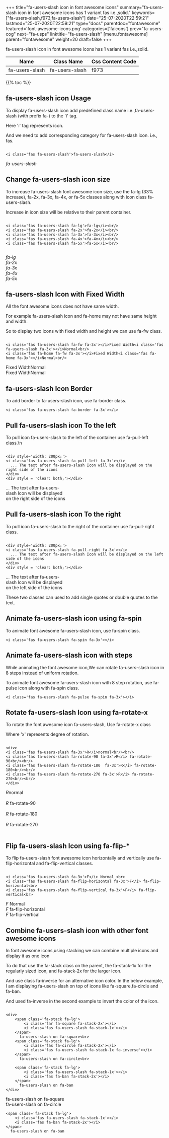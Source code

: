+++
title="fa-users-slash icon in font awesome icons"
summary="fa-users-slash icon in font awesome icons has 1 variant fas i.e.,solid."
keywords=["fa-users-slash,f973,fa-users-slash"]
date="25-07-2020T22:59:21"
lastmod="25-07-2020T22:59:21"
type="docs"
parentdoc="fontawesome"
featured='font-awesome-icons.png'
categories=['faicons']
prev="fa-users-cog"
next="fa-usps"
linktitle="fa-users-slash"
[menu.fontawesome]
parent="fontawesome"
weight=20
draft=false
+++


fa-users-slash icon in font awesome icons has 1 variant fas i.e.,solid.

<div class='table-responsive'><table class='table'><thead><tr><th>Name</th><th>Class Name</th><th>Css Content Code</th></tr></thead><tbody><tr><td>fa-users-slash</td><td>fa-users-slash</td><td>f973</td></tr></tbody></table></div>


{{% toc %}}


## fa-users-slash icon Usage

To display fa-users-slash icon add predefined class name i.e.,fa-users-slash (with prefix fa-) to the 'i' tag.

Here 'i' tag represents icon.

And we need to add corresponding category for fa-users-slash icon. i.e., fas.


```

<i class='fas fa-users-slash'>fa-users-slash</i>
```

<i class='fas fa-users-slash'>fa-users-slash</i>




## Change fa-users-slash icon size
To increase fa-users-slash font awesome icon size, use the fa-lg (33% increase), fa-2x, fa-3x, fa-4x, or fa-5x classes along with icon class fa-users-slash.

Increase in icon size will be relative to their parent container. 

```

<i class='fas fa-users-slash fa-lg'>fa-lg</i><br/>
<i class='fas fa-users-slash fa-2x'>fa-2x</i><br/>
<i class='fas fa-users-slash fa-3x'>fa-3x</i><br/>
<i class='fas fa-users-slash fa-4x'>fa-4x</i><br/>
<i class='fas fa-users-slash fa-5x'>fa-5x</i><br/>
            
```

<i class='fas fa-users-slash fa-lg'>fa-lg</i><br/>
<i class='fas fa-users-slash fa-2x'>fa-2x</i><br/>
<i class='fas fa-users-slash fa-3x'>fa-3x</i><br/>
<i class='fas fa-users-slash fa-4x'>fa-4x</i><br/>
<i class='fas fa-users-slash fa-5x'>fa-5x</i><br/>
            



## fa-users-slash Icon with Fixed Width 

All the font awesome icons does not have same width.

For example fa-users-slash icon and fa-home may not have same height and width.

So to display two icons with fixed width and height we can use fa-fw class.


```

<i class='fas fa-users-slash fa-fw fa-3x'></i>Fixed Width<i class='fas fa-users-slash fa-3x'></i>Normal<br/>
<i class='fas fa-home fa-fw fa-3x'></i>Fixed Width<i class='fas fa-home fa-3x'></i>Normal<br/>
```

<i class='fas fa-users-slash fa-fw fa-3x'></i>Fixed Width<i class='fas fa-users-slash fa-3x'></i>Normal<br/>
<i class='fas fa-home fa-fw fa-3x'></i>Fixed Width<i class='fas fa-home fa-3x'></i>Normal<br/>



## fa-users-slash Icon Border 

To add border to fa-users-slash icon, use fa-border class.


```
<i class='fas fa-users-slash fa-border fa-3x'></i>

```
<i class='fas fa-users-slash fa-border fa-3x'></i>





## Pull fa-users-slash icon To the left

To pull icon fa-users-slash to the left of the container use fa-pull-left class.\n

```

<div style='width: 200px;'>
<i class='fas fa-users-slash fa-pull-left fa-3x'></i>
  ... The text after fa-users-slash Icon will be displayed on the right side of the icons
</div>
<div style = 'clear: both;'></div>
```

<div style='width: 200px;'>
<i class='fas fa-users-slash fa-pull-left fa-3x'></i>
  ... The text after fa-users-slash Icon will be displayed on the right side of the icons
</div>
<div style = 'clear: both;'></div>




## Pull fa-users-slash icon To the right
To pull icon fa-users-slash to the right of the container use fa-pull-right class.

```

<div style='width: 200px;'>
<i class='fas fa-users-slash fa-pull-right fa-3x'></i>
  ... The text after fa-users-slash Icon will be displayed on the left side of the icons
</div>
<div style = 'clear: both;'></div>
```

<div style='width: 200px;'>
<i class='fas fa-users-slash fa-pull-right fa-3x'></i>
  ... The text after fa-users-slash Icon will be displayed on the left side of the icons
</div>
<div style = 'clear: both;'></div>

These two classes can used to add single quotes or double quotes to the text.


## Animate fa-users-slash icon using fa-spin
To animate font awesome fa-users-slash icon, use fa-spin class.

```
<i class='fas fa-users-slash fa-spin fa-3x'></i>
```
<i class='fas fa-users-slash fa-spin fa-3x'></i>




## Animate fa-users-slash icon with steps
While animating the font awesome icon,We can rotate fa-users-slash icon in 8 steps instead of uniform rotation.

To animate font awesome fa-users-slash icon with 8 step rotation, use fa-pulse icon along with fa-spin class.


```
<i class='fas fa-users-slash fa-pulse fa-spin fa-3x'></i>

```
<i class='fas fa-users-slash fa-pulse fa-spin fa-3x'></i>





## Rotate fa-users-slash Icon using fa-rotate-x
To rotate the font awesome icon fa-users-slash, Use fa-rotate-x class

Where 'x' represents degree of rotation.


```

<div>
<i class='fas fa-users-slash fa-3x'>R</i>normal<br/><br/>
<i class='fas fa-users-slash fa-rotate-90 fa-3x'>R</i> fa-rotate-90<br/><br/> 
<i class='fas fa-users-slash fa-rotate-180  fa-3x'>R</i> fa-rotate-180<br/><br/> 
<i class='fas fa-users-slash fa-rotate-270 fa-3x'>R</i> fa-rotate-270<br/><br/>
</div>
```

<div>
<i class='fas fa-users-slash fa-3x'>R</i>normal<br/><br/>
<i class='fas fa-users-slash fa-rotate-90 fa-3x'>R</i> fa-rotate-90<br/><br/> 
<i class='fas fa-users-slash fa-rotate-180  fa-3x'>R</i> fa-rotate-180<br/><br/> 
<i class='fas fa-users-slash fa-rotate-270 fa-3x'>R</i> fa-rotate-270<br/><br/>
</div>




## Flip fa-users-slash Icon using fa-flip-*
To flip fa-users-slash font awesome icon horizontally and vertically use fa-flip-horizontal and fa-flip-vertical classes. 

```

<i class='fas fa-users-slash fa-3x'>F</i> Normal <br>
<i class='fas fa-users-slash fa-flip-horizontal fa-3x'>F</i> fa-flip-horizontal<br>
<i class='fas fa-users-slash fa-flip-vertical fa-3x'>F</i> fa-flip-vertical<br>
```

<i class='fas fa-users-slash fa-3x'>F</i> Normal <br>
<i class='fas fa-users-slash fa-flip-horizontal fa-3x'>F</i> fa-flip-horizontal<br>
<i class='fas fa-users-slash fa-flip-vertical fa-3x'>F</i> fa-flip-vertical<br>




## Combine fa-users-slash icon with other font awesome icons
In font awesome icons,using stacking we can combine multiple icons and display it as one icon 

To do that use the fa-stack class on the parent, the fa-stack-1x for the regularly sized icon, and fa-stack-2x for the larger icon.

And use class fa-inverse for an alternative icon color. 
In the below example, I am displaying fa-users-slash on top of icons like fa-square,fa-circle and fa-ban.

And used fa-inverse in the second example to invert the color of the icon.

```

<div>
    <span class='fa-stack fa-lg'>
        <i class='far fa-square fa-stack-2x'></i>
        <i class='fas fa-users-slash fa-stack-1x'></i>
    </span>
      fa-users-slash on fa-square<br>
    <span class='fa-stack fa-lg'>
        <i class='fas fa-circle fa-stack-2x'></i>
        <i class='fas fa-users-slash fa-stack-1x fa-inverse'></i>
    </span>
      fa-users-slash on fa-circle<br>

    <span class='fa-stack fa-lg'>
        <i class='fas fa-users-slash fa-stack-1x'></i>
        <i class='fas fa-ban fa-stack-2x'></i>
    </span>
      fa-users-slash on fa-ban
</div>
```

<div>
    <span class='fa-stack fa-lg'>
        <i class='far fa-square fa-stack-2x'></i>
        <i class='fas fa-users-slash fa-stack-1x'></i>
    </span>
      fa-users-slash on fa-square<br>
    <span class='fa-stack fa-lg'>
        <i class='fas fa-circle fa-stack-2x'></i>
        <i class='fas fa-users-slash fa-stack-1x fa-inverse'></i>
    </span>
      fa-users-slash on fa-circle<br>

    <span class='fa-stack fa-lg'>
        <i class='fas fa-users-slash fa-stack-1x'></i>
        <i class='fas fa-ban fa-stack-2x'></i>
    </span>
      fa-users-slash on fa-ban
</div>






